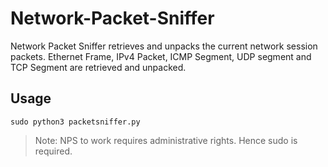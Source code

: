 # Network-Packet-Sniffer
Network Packet Sniffer retrieves and unpacks the current network session packets.
Ethernet Frame, IPv4 Packet, ICMP Segment, UDP segment and TCP Segment are retrieved and unpacked.
## Usage 
```Linux
sudo python3 packetsniffer.py
```
> Note: NPS to work requires administrative rights. Hence sudo is required.
